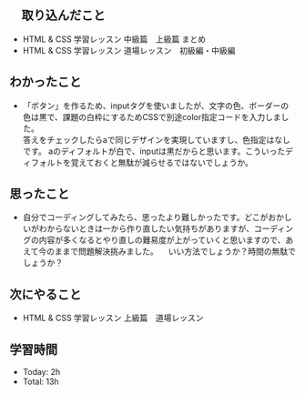 ## 　取り込んだこと
- HTML & CSS 学習レッスン 中級篇　上級篇 まとめ
- HTML & CSS 学習レッスン 道場レッスン　初級編・中級編

## わかったこと
- 「ボタン」を作るため、inputタグを使いましたが、文字の色、ボーダーの色は黒で、課題の白枠にするためCSSで別途color指定コードを入力しました。<br>答えをチェックしたらaで同じデザインを実現していますし、色指定はなしです。
  aのディフォルトが白で、inputは黒だからと思います。こういったディフォルトを覚えておくと無駄が減らせるではないでしょうか。

## 思ったこと
- 自分でコーディングしてみたら、思ったより難しかったです。どこがおかしいがわからないときは一から作り直したい気持ちがありますが、コーディングの内容が多くなるとやり直しの難易度が上がっていくと思いますので、あえて今のままで問題解決挑みました。
　いい方法でしょうか？時間の無駄でしょうか？
    
## 次にやること
- HTML & CSS 学習レッスン 上級篇　道場レッスン

## 学習時間
- Today: 2h
- Total: 13h
